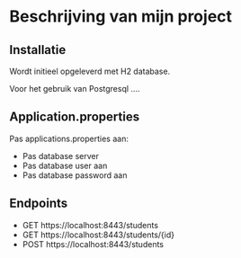 # Beschrijving van mijn project

## Installatie

Wordt initieel opgeleverd met H2 database.

Voor het gebruik van Postgresql ....

## Application.properties

Pas applications.properties aan:
* Pas database server
* Pas database user aan
* Pas database password aan

## Endpoints

* GET https://localhost:8443/students
* GET https://localhost:8443/students/{id}
* POST https://localhost:8443/students
